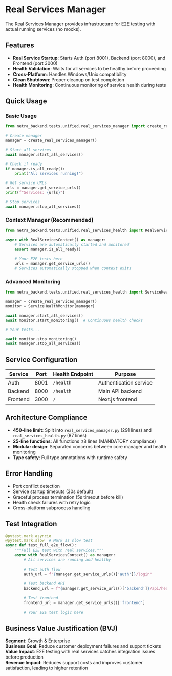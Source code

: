 # Real Services Manager

The Real Services Manager provides infrastructure for E2E testing with actual running services (no mocks).

## Features

- **Real Service Startup**: Starts Auth (port 8001), Backend (port 8000), and Frontend (port 3000)
- **Health Validation**: Waits for all services to be healthy before proceeding
- **Cross-Platform**: Handles Windows/Unix compatibility 
- **Clean Shutdown**: Proper cleanup on test completion
- **Health Monitoring**: Continuous monitoring of service health during tests

## Quick Usage

### Basic Usage
```python
from netra_backend.tests.unified.real_services_manager import create_real_services_manager

# Create manager
manager = create_real_services_manager()

# Start all services
await manager.start_all_services()

# Check if ready
if manager.is_all_ready():
    print("All services running!")
    
# Get service URLs
urls = manager.get_service_urls()
print(f"Services: {urls}")

# Stop services
await manager.stop_all_services()
```

### Context Manager (Recommended)
```python
from netra_backend.tests.unified.real_services_health import RealServicesContext

async with RealServicesContext() as manager:
    # Services are automatically started and monitored
    assert manager.is_all_ready()
    
    # Your E2E tests here
    urls = manager.get_service_urls()
    # Services automatically stopped when context exits
```

### Advanced Monitoring
```python
from netra_backend.tests.unified.real_services_health import ServiceHealthMonitor

manager = create_real_services_manager()
monitor = ServiceHealthMonitor(manager)

await manager.start_all_services()
await monitor.start_monitoring()  # Continuous health checks

# Your tests...

await monitor.stop_monitoring()
await manager.stop_all_services()
```

## Service Configuration

| Service  | Port | Health Endpoint | Purpose |
|----------|------|----------------|---------|
| Auth     | 8001 | `/health`      | Authentication service |
| Backend  | 8000 | `/health`      | Main API backend |
| Frontend | 3000 | `/`            | Next.js frontend |

## Architecture Compliance

- **450-line limit**: Split into `real_services_manager.py` (291 lines) and `real_services_health.py` (87 lines)
- **25-line functions**: All functions ≤8 lines (MANDATORY compliance)
- **Modular design**: Separated concerns between core manager and health monitoring
- **Type safety**: Full type annotations with runtime safety

## Error Handling

- Port conflict detection
- Service startup timeouts (30s default)
- Graceful process termination (5s timeout before kill)
- Health check failures with retry logic
- Cross-platform subprocess handling

## Test Integration

```python
@pytest.mark.asyncio
@pytest.mark.slow  # Mark as slow test
async def test_full_e2e_flow():
    """Full E2E test with real services."""
    async with RealServicesContext() as manager:
        # All services are running and healthy
        
        # Test auth flow
        auth_url = f"{manager.get_service_urls()['auth']}/login"
        
        # Test backend API
        backend_url = f"{manager.get_service_urls()['backend']}/api/health"
        
        # Test frontend
        frontend_url = manager.get_service_urls()['frontend']
        
        # Your E2E test logic here
```

## Business Value Justification (BVJ)

**Segment**: Growth & Enterprise  
**Business Goal**: Reduce customer deployment failures and support tickets  
**Value Impact**: E2E testing with real services catches integration issues before production  
**Revenue Impact**: Reduces support costs and improves customer satisfaction, leading to higher retention